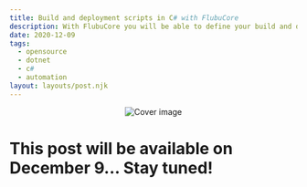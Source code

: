 ```yaml
---
title: Build and deployment scripts in C# with FlubuCore
description: With FlubuCore you will be able to define your build and deployment scripts in C# using an intuitive fluent interface. All of this with code completion, IntelliSense, debugging, FlubuCore custom analyzers, and native access to the whole .NET ecosystem inside of your scripts.
date: 2020-12-09
tags:
  - opensource
  - dotnet
  - c#
  - automation
layout: layouts/post.njk
---
```


<div align="center">

![Cover image](../../img/posts/build-development-scripts-flubucore/christmas.jpg)
</div>

# This post will be available on December 9... Stay tuned!


